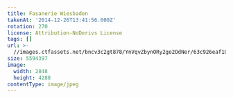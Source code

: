 ```yaml
---
title: Fasanerie Wiesbaden
takenAt: '2014-12-26T13:41:56.000Z'
rotation: 270
license: Attribution-NoDerivs License
tags: []
url: >-
  //images.ctfassets.net/bncv3c2gt878/YnVqvZbynORy2go2OdNer/63c926eaf10b0a097396e4bc240ff4b0/fasanerie-wiesbaden_15933990058_o
size: 5594397
image:
  width: 2848
  height: 4288
contentType: image/jpeg
---
```


